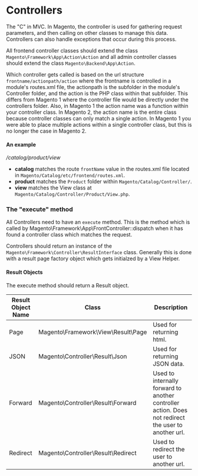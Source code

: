 # Controllers

The "C" in MVC. In Magento, the controller is used for gathering request parameters, and then calling on other classes to manage this data. Controllers can also handle exceptions that occur during this process.

All frontend controller classes should extend the class `Magento\Framework\App\Action\Action` and all admin controller classes should extend the class `Magento\Backend\App\Action`.

Which controller gets called is based on the url structure `frontname/actionpath/action` where the frontname is controlled in a module's routes.xml file, the actionpath is the subfolder in the module's Controller folder, and the action is the PHP class within that subfolder. This differs from Magento 1 where the controller file would be directly under the controllers folder. Also, in Magento 1 the action name was a function within your controller class. In Magento 2, the action name is the entire class because controller classes can only match a single action. In Magento 1 you were able to place multiple actions within a single controller class, but this is no longer the case in Magento 2.

#### An example
*/catalog/product/view*

* **catalog** matches the route `frontName` value in the routes.xml file located in `Magento/Catalog/etc/frontend/routes.xml`.
* **product** matches the `Product` folder within `Magento/Catalog/Controller/`.
* **view** matches the View class at `Magento/Catalog/Controller/Product/View.php`.

### The "execute" method

All Controllers need to have an `execute` method. This is the method which is called by Magento\Framework\App\FrontController::dispatch when it has found a controller class which matches the request.

Controllers should return an instance of the `Magento\Framework\Controller\ResultInterface` class. Generally this is done with a result page factory object which gets initialzed by a View Helper.


#### Result Objects
The execute method should return a Result object.

|Result Object Name|Class|Description|
|----|----|----|
|Page|Magento\Framework\View\Result\Page|Used for returning html.|
|JSON|Magento\Controller\Result\Json|Used for returning JSON data.|
|Forward|Magento\Controller\Result\Forward|Used to internally forward to another controller action. Does not redirect the user to another url.|
|Redirect|Magento\Controller\Result\Redirect|Used to redirect the user to another url.|
